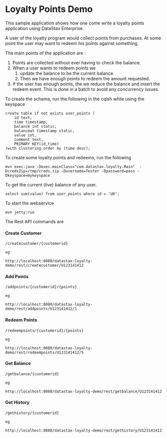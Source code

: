 Loyalty Points Demo
========================

This sample application shows how one come write a loyalty points application using DataStax Enterprise.

A user of the loyalty program would collect points from purchases. At some point the user may want to redeem his points against something.

The main points of the application are :

1. Points are collected without ever having to check the balance.
2. When a user wants to redeem points we 
	1. update the balance to be the current balance. 
	2. Then we have enough points to redeem the amount requested.
3. If the user has enough points, the we reduce the balance and insert the redeem event. This is done in a batch to avoid any concurrency issues.

To create the schema, run the following in the cqlsh while using the keyspace

	create table if not exists user_points (
		id text,
		time timestamp,
		balance int static,
		balanceat timestamp static,
		value int,
		comment text,
		PRIMARY KEY(id,time)
	)with clustering order by (time desc);
	
To create some loyalty points and redeems, run the following 
	
	mvn exec:java -Dexec.mainClass="com.datastax.loyalty.Main"  -DcredsZip=/tmp/creds.zip -Dusername=Tester -Dpassword=pass -Dkeyspace=mykeyspace

To get the current (live) balance of any user.  

	select sum(value) from user_points where id = 'U0';


To start the webservice

	mvn jetty:run


The Rest API commands are

#### Create Customer 

	/createcustomer/{customerid}

	eg

	http://localhost:8080/datastax-loyalty-demo/rest/createcustomer/U123141412

#### Add Points 

	/addpoints/{customerid}/{points}

	eg

	http://localhost:8080/datastax-loyalty-demo/rest/addpoints/U123141412/1

#### Redeem Points 

	/redeempoints/{customerid}/{points}

	eg

	http://localhost:8080/datastax-loyalty-demo/rest/redeempoints/U123141412/5


#### Get Balance 

	/getbalance/{customerid}
	
	eg
	
	http://localhost:8080/datastax-loyalty-demo/rest/getbalance/U123141412
	
	
#### Get History 

	/gethistory/{customerid}

	eg

	http://localhost:8080/datastax-loyalty-demo/rest/gethistory/U123141412

    
    

